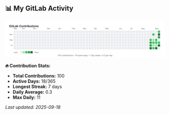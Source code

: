 <!-- GITLAB-STATS:START -->
## 📊 My GitLab Activity

![GitLab Contributions](./gitlab-contributions.svg)

**🔥 Contribution Stats:**
- **Total Contributions:** 100
- **Active Days:** 18/365
- **Longest Streak:** 7 days
- **Daily Average:** 0.3
- **Max Daily:** 11

*Last updated: 2025-09-18*
<!-- GITLAB-STATS:END -->
